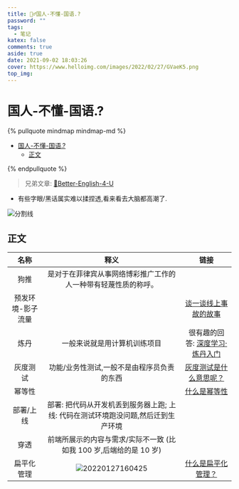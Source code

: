 ```yaml
---
title: 🤷‍♂️国人-不懂-国语.?
password: ""
tags:
  - 笔记
katex: false
comments: true
aside: true
date: 2021-09-02 18:03:26
cover: https://www.helloimg.com/images/2022/02/27/GVaeK5.png
top_img:
---
```


# 国人-不懂-国语.?

<!--
 * @?: *********************************************************************
 * @Author: Weidows
 * @LastEditors: Weidows
 * @LastEditTime: 2022-04-20 23:46:53
 * @FilePath: \Blog-private\source\_posts\others\Better-Chinese.md
 * @Description:
 * @!: *********************************************************************
-->

{% pullquote mindmap mindmap-md %}

- [国人-不懂-国语.?](#国人-不懂-国语)
  - [正文](#正文)

{% endpullquote %}

> 兄弟文章: [🧀Better-English-4-U](../Better-English)

- 有些字眼/黑话属实难以揉捏透,看来看去大脑都高潮了.

<a>![分割线](https://www.helloimg.com/images/2022/07/01/ZM0SoX.png)</a>

## 正文

|       名称        |                                           释义                                           |                                                                链接                                                                |
| :---------------: | :--------------------------------------------------------------------------------------: | :--------------------------------------------------------------------------------------------------------------------------------: |
|       狗推        |              是对于在菲律宾从事网络博彩推广工作的人一种带有轻蔑性质的称呼。              |
| 预发环境-影子流量 |                                                                                          |                                [谈一谈线上事故的故事](https://segmentfault.com/a/1190000039805146)                                 |
|       炼丹        |                               一般来说就是用计算机训练项目                               | 很有趣的回答: [深度学习·炼丹入门](https://zhuanlan.zhihu.com/p/23781756?utm_source=qq&utm_medium=social&utm_oi=807874781918658560) |
|     灰度测试      |                        功能/业务性测试,一般不是由程序员负责的东西                        |                                  [灰度测试是什么意思呢？](https://zhuanlan.zhihu.com/p/124912164)                                  |
|      幂等性       |                                                                                          |                             [什么是幂等性](https://blog.csdn.net/miachen520/article/details/91039661)                              |
|     部署/上线     |    部署: 把代码从开发机丢到服务器上跑; 上线: 代码在测试环境跑没问题,然后迁到生产环境     |
|       穿透        |            前端所展示的内容与需求/实际不一致 (比如我 100 岁,后端给的是 10 岁)            |
|    扁平化管理     | <img src="https://www.helloimg.com/images/2022/02/27/GVSEnc.png" alt="20220127160425" /> |                                   [什么是扁平化管理？](https://www.zhihu.com/question/37902193)                                    |
